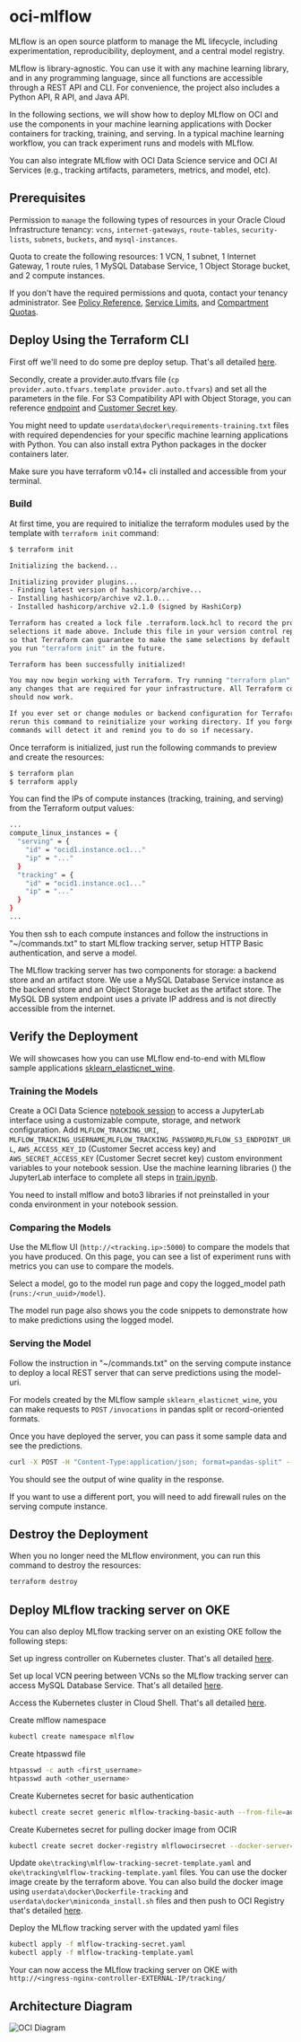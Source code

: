 # oci-mlflow

MLflow is an open source platform to manage the ML lifecycle, including experimentation, reproducibility, deployment, and a central model registry.

MLflow is library-agnostic. You can use it with any machine learning library, and in any programming language, since all functions are accessible through a REST API and CLI. For convenience, the project also includes a Python API, R API, and Java API.

In the following sections, we will show how to deploy MLflow on OCI and use the components in your machine learning applications with Docker containers for tracking, training, and serving. In a typical machine learning workflow, you can track experiment runs and models with MLflow. 

You can also integrate MLflow with OCI Data Science service and OCI AI Services (e.g., tracking artifacts, parameters, metrics, and model, etc).


## Prerequisites

Permission to `manage` the following types of resources in your Oracle Cloud Infrastructure tenancy: `vcns`, `internet-gateways`, `route-tables`, `security-lists`, `subnets`, `buckets`, and `mysql-instances`.

Quota to create the following resources: 1 VCN, 1 subnet, 1 Internet Gateway, 1 route rules, 1 MySQL Database Service, 1 Object Storage bucket, and 2 compute instances.

If you don't have the required permissions and quota, contact your tenancy administrator. See [Policy Reference](https://docs.cloud.oracle.com/en-us/iaas/Content/Identity/Reference/policyreference.htm), [Service Limits](https://docs.cloud.oracle.com/iaas/Content/General/Concepts/resourcequotas.htm), and [Compartment Quotas](https://docs.cloud.oracle.com/iaas/Content/General/Concepts/resourcequotas.htm).


## Deploy Using the Terraform CLI

First off we'll need to do some pre deploy setup.  That's all detailed [here](https://github.com/oracle/oci-quickstart-prerequisites).

Secondly, create a provider.auto.tfvars file (`cp provider.auto.tfvars.template provider.auto.tfvars`) and set all the parameters in the file. For S3 Compatibility API with Object Storage, you can reference [endpoint](https://docs.oracle.com/en-us/iaas/Content/Object/Tasks/s3compatibleapi.htm) and [Customer Secret key](https://docs.oracle.com/en-us/iaas/Content/Identity/Tasks/managingcredentials.htm#create-secret-key).

You might need to update `userdata\docker\requirements-training.txt` files with required dependencies for your specific machine learning applications with Python. You can also install extra Python packages in the docker containers later. 

Make sure you have terraform v0.14+ cli installed and accessible from your terminal.

### Build

At first time, you are required to initialize the terraform modules used by the template with  `terraform init` command:

```bash
$ terraform init

Initializing the backend...

Initializing provider plugins...
- Finding latest version of hashicorp/archive...
- Installing hashicorp/archive v2.1.0...
- Installed hashicorp/archive v2.1.0 (signed by HashiCorp)

Terraform has created a lock file .terraform.lock.hcl to record the provider
selections it made above. Include this file in your version control repository
so that Terraform can guarantee to make the same selections by default when
you run "terraform init" in the future.

Terraform has been successfully initialized!

You may now begin working with Terraform. Try running "terraform plan" to see
any changes that are required for your infrastructure. All Terraform commands
should now work.

If you ever set or change modules or backend configuration for Terraform,
rerun this command to reinitialize your working directory. If you forget, other
commands will detect it and remind you to do so if necessary.
```

Once terraform is initialized, just run the following commands to preview and create the resources:

```bash
$ terraform plan
$ terraform apply
```

You can find the IPs of compute instances (tracking, training, and serving) from the Terraform output values:

```bash
...
compute_linux_instances = {
  "serving" = {
    "id" = "ocid1.instance.oc1..."
    "ip" = "..."
  }
  "tracking" = {
    "id" = "ocid1.instance.oc1..."
    "ip" = "..."
  }
}
...
```

You then ssh to each compute instances and follow the instructions in "~/commands.txt" to start MLflow tracking server, setup HTTP Basic authentication, and serve a model. 

The MLflow tracking server has two components for storage: a backend store and an artifact store. We use a MySQL Database Service instance as the backend store and an Object Storage bucket as the artifact store. The MySQL DB system endpoint uses a private IP address and is not directly accessible from the internet. 


## Verify the Deployment

We will showcases how you can use MLflow end-to-end with MLflow sample applications [sklearn_elasticnet_wine](https://github.com/mlflow/mlflow/tree/master/examples/sklearn_elasticnet_wine).

### Training the Models

Create a OCI Data Science [notebook session](https://docs.oracle.com/en-us/iaas/data-science/using/manage-notebook-sessions.htm) to access a JupyterLab interface using a customizable compute, storage, and network configuration. Add `MLFLOW_TRACKING_URI`, `MLFLOW_TRACKING_USERNAME`,`MLFLOW_TRACKING_PASSWORD`,`MLFLOW_S3_ENDPOINT_URL`, `AWS_ACCESS_KEY_ID` (Customer Secret access key) and `AWS_SECRET_ACCESS_KEY` (Customer Secret secret key) custom environment variables to your notebook session. Use the machine learning libraries () the JupyterLab interface to complete all steps in [train.ipynb](https://github.com/mlflow/mlflow/blob/master/examples/sklearn_elasticnet_wine/train.ipynb). 

You need to install mlflow and boto3 libraries if not preinstalled in your conda environment in your notebook session.

### Comparing the Models

Use the MLflow UI (`http://<tracking.ip>:5000`) to compare the models that you have produced. On this page, you can see a list of experiment runs with metrics you can use to compare the models.

Select a model, go to the model run page and copy the logged_model path (`runs:/<run_uuid>/model`).

The model run page also shows you the code snippets to demonstrate how to make predictions using the logged model.

### Serving the Model

Follow the instruction in "~/commands.txt" on the serving compute instance to deploy a local REST server that can serve predictions using the model-uri.

For models created by the MLflow sample `sklearn_elasticnet_wine`, you can make requests to `POST` `/invocations` in pandas split or record-oriented formats. 

Once you have deployed the server, you can pass it some sample data and see the predictions.

```bash
curl -X POST -H "Content-Type:application/json; format=pandas-split" --data '{"columns":["fixed acidity","volatile acidity","citric acid","residual sugar","chlorides","free sulfur dioxide","total sulfur dioxide","density","pH","sulphates","alcohol"],"data":[[6.2, 0.66, 0.48, 1.2, 0.029, 29, 75, 0.98, 3.33, 0.39, 12.8]]}' http://<serving.ip>:1234/invocations
```

You should see the output of wine quality in the response.

If you want to use a different port, you will need to add firewall rules on the serving compute instance.

## Destroy the Deployment 

When you no longer need the MLflow environment, you can run this command to destroy the resources:

```bash
terraform destroy
```

## Deploy MLflow tracking server on OKE

You can also deploy MLflow tracking server on an existing OKE follow the following steps: 

Set up ingress controller on Kubernetes cluster.  That's all detailed [here](https://docs.oracle.com/en-us/iaas/Content/ContEng/Tasks/contengsettingupingresscontroller.htm).

Set up local VCN peering between VCNs so the MLflow tracking server can access MySQL Database Service. That's all detailed [here](https://docs.oracle.com/en-us/iaas/Content/Network/Tasks/localVCNpeering.htm).

Access the Kubernetes cluster in Cloud Shell. That's all detailed [here](https://docs.oracle.com/en-us/iaas/Content/ContEng/Tasks/contengdownloadkubeconfigfile.htm#cloudshelldownload).

Create mlflow namespace
```bash
kubectl create namespace mlflow
```

Create htpasswd file
```bash
htpasswd -c auth <first_username>
htpasswd auth <other_username>
```

Create Kubernetes secret for basic authentication
```bash
kubectl create secret generic mlflow-tracking-basic-auth --from-file=auth --namespace mlflow
```

Create Kubernetes secret for pulling docker image from OCIR
```bash
kubectl create secret docker-registry mlflowocirsecret --docker-server=<region-key>.ocir.io --docker-username='<tenancy-namespace>/<oci-username>' --docker-password='<oci-auth-token>' --docker-email='<email-address>'
```

Update `oke\tracking\mlflow-tracking-secret-template.yaml` and `oke\tracking\mlflow-tracking-template.yaml` files. You can use the docker image create by the terraform above. You can also build the docker image using `userdata\docker\Dockerfile-tracking` and `userdata\docker\miniconda_install.sh` files and then push to OCI Registry that's detailed [here](https://docs.oracle.com/en-us/iaas/Content/Registry/Tasks/registrypushingimagesusingthedockercli.htm).

Deploy the MLflow tracking server with the updated yaml files
```bash
kubectl apply -f mlflow-tracking-secret.yaml
kubectl apply -f mlflow-tracking-template.yaml
```

Your can now access the MLflow tracking server on OKE with `http://<ingress-nginx-controller-EXTERNAL-IP/tracking/` 

## Architecture Diagram

![OCI Diagram](./images/oci-mlflow.png)

